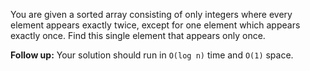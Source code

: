 You are given a sorted array consisting of only integers where every element appears exactly twice, except for one element which appears exactly once. Find this single element that appears only once.

**Follow up:** Your solution should run in `O(log n)` time and `O(1)` space.